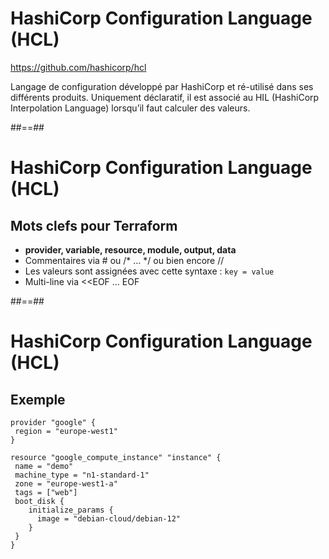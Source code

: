 

# HashiCorp Configuration Language (HCL)

<https://github.com/hashicorp/hcl>

Langage de configuration développé par HashiCorp et ré-utilisé dans ses différents produits. Uniquement déclaratif, il est associé au HIL (HashiCorp Interpolation Language) lorsqu’il faut calculer des valeurs.


##==##


# HashiCorp Configuration Language (HCL)

## Mots clefs pour Terraform

* **provider, variable, resource, module, output, data**
* Commentaires via # ou /\* … \*/ ou bien encore //
* Les valeurs sont assignées avec cette syntaxe : `key = value`
* Multi-line via <<EOF … EOF


##==##


<!-- .slide: class="with-code-bg-dark" -->

# HashiCorp Configuration Language (HCL)

## Exemple

```hcl-terraform
provider "google" {
 region = "europe-west1"
}

resource "google_compute_instance" "instance" {
 name = "demo"
 machine_type = "n1-standard-1"
 zone = "europe-west1-a"
 tags = ["web"]
 boot_disk {
    initialize_params {
      image = "debian-cloud/debian-12"
    }
 }
}
```
